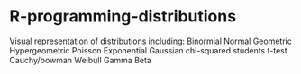 # R-programming-distributions
Visual representation of distributions including:
Binormial
Normal
Geometric
Hypergeometric
Poisson
Exponential
Gaussian
chi-squared
students t-test
Cauchy/bowman
Weibull
Gamma
Beta

